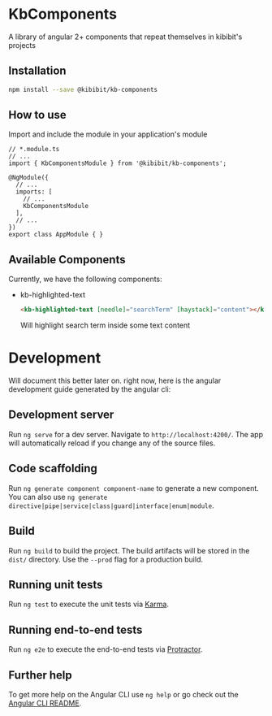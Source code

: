 # KbComponents

A library of angular 2+ components that repeat themselves in kibibit's projects

## Installation

```bash
npm install --save @kibibit/kb-components
```

## How to use

Import and include the module in your application's module

```
// *.module.ts
// ...
import { KbComponentsModule } from '@kibibit/kb-components';

@NgModule({
  // ...
  imports: [
    // ...
    KbComponentsModule
  ],
  // ...
})
export class AppModule { }
```

## Available Components

Currently, we have the following components:
- kb-highlighted-text
  ```html
  <kb-highlighted-text [needle]="searchTerm" [haystack]="content"></kb-highlighted-text>
  ```
  Will highlight search term inside some text content

# Development

Will document this better later on. right now,
here is the angular development guide generated by the angular cli:

## Development server

Run `ng serve` for a dev server. Navigate to `http://localhost:4200/`. The app will automatically reload if you change any of the source files.

## Code scaffolding

Run `ng generate component component-name` to generate a new component. You can also use `ng generate directive|pipe|service|class|guard|interface|enum|module`.

## Build

Run `ng build` to build the project. The build artifacts will be stored in the `dist/` directory. Use the `--prod` flag for a production build.

## Running unit tests

Run `ng test` to execute the unit tests via [Karma](https://karma-runner.github.io).

## Running end-to-end tests

Run `ng e2e` to execute the end-to-end tests via [Protractor](http://www.protractortest.org/).

## Further help

To get more help on the Angular CLI use `ng help` or go check out the [Angular CLI README](https://github.com/angular/angular-cli/blob/master/README.md).
